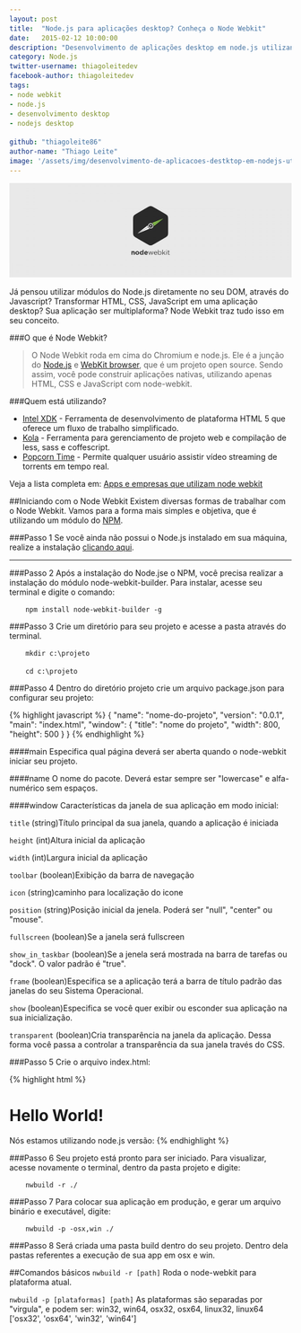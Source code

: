 ```yaml
---
layout: post
title:  "Node.js para aplicações desktop? Conheça o Node Webkit"
date:   2015-02-12 10:00:00
description: "Desenvolvimento de aplicações desktop em node.js utilizando o Node Web Kit"
category: Node.js
twitter-username: thiagoleitedev
facebook-author: thiagoleitedev
tags:
- node webkit
- node.js
- desenvolvimento desktop
- nodejs desktop

github: "thiagoleite86"
author-name: "Thiago Leite"
image: '/assets/img/desenvolvimento-de-aplicacoes-destktop-em-nodejs-utilizando-node-webkit.jpg'
---
```


![Node Webkit](/assets/img/desenvolvimento-de-aplicacoes-destktop-em-nodejs-utilizando-node-webkit.jpg)

Já pensou utilizar módulos do Node.js diretamente no seu DOM, através do Javascript? 
Transformar HTML, CSS, JavaScript em uma aplicação desktop?
Sua aplicação ser multiplaforma?
Node Webkit traz tudo isso em seu conceito.

###O que é Node Webkit?
> O Node Webkit roda em cima do Chromium e node.js. Ele é a junção do [Node.js](http://nodejs.org/) e [WebKit browser](http://www.webkit.org/), que é um projeto open source. Sendo assim, você pode construir aplicações nativas, utilizando apenas HTML, CSS e JavaScript com node-webkit.

###Quem está utilizando?
- [Intel XDK](http://xdk.intel.com/) - Ferramenta de desenvolvimento de plataforma HTML 5 que oferece um fluxo de trabalho simplificado.
- [Kola](http://koala-app.com/) - Ferramenta para gerenciamento de projeto web e compilação de less, sass e coffescript.
- [Popcorn Time](http://popcorntime.io/) - Permite qualquer usuário assistir vídeo streaming de torrents em tempo real.

Veja a lista completa em: [Apps e empresas que utilizam node webkit](https://github.com/nwjs/nw.js/wiki/List-of-apps-and-companies-using-node-webkit)

##Iniciando com o Node Webkit
Existem diversas formas de trabalhar com o Node Webkit. Vamos para a forma mais simples e objetiva, que é utilizando um módulo do [NPM](https://www.npmjs.org/).

###Passo 1
Se você ainda não possui o Node.js instalado em sua máquina, realize a instalação [clicando aqui](http://nodejs.org/dist/v0.12.0/x64/node-v0.12.0-x64.msi).

---

###Passo 2
Após a instalação do Node.jse o NPM, você precisa realizar a instalação do módulo node-webkit-builder.  Para instalar, acesse seu terminal e digite o comando:

        npm install node-webkit-builder -g


###Passo 3
Crie um diretório para seu projeto e acesse a pasta através do terminal.

        mkdir c:\projeto

        cd c:\projeto


###Passo 4
Dentro do diretório projeto crie um arquivo package.json para configurar seu projeto:

{% highlight javascript %}
{
    "name": "nome-do-projeto",
    "version": "0.0.1",
    "main": "index.html",
    "window": {
        "title": "nome do projeto",
        "width": 800,
        "height": 500
    }
}
{% endhighlight %}

####main
Especifica qual página deverá ser aberta quando o node-webkit iniciar seu projeto.

####name
O nome do pacote. Deverá estar sempre ser "lowercase" e alfa-numérico sem espaços.

####window
Características da janela de sua aplicação em modo inicial:

`title` (string)Título principal da sua janela, quando a aplicação é iniciada

`height` (int)Altura inicial da aplicação

`width` (int)Largura inicial da aplicação

`toolbar` (boolean)Exibição da barra de navegação

`icon` (string)caminho para localização do icone

`position` (string)Posição inicial da jenela. Poderá ser "null", "center" ou "mouse". 

`fullscreen` (boolean)Se a janela será fullscreen

`show_in_taskbar` (boolean)Se a jenela será mostrada na barra de tarefas ou "dock". O valor padrão é "true".

`frame` (boolean)Especifica se a aplicação terá a barra de título padrão das janelas do seu Sistema Operacional.

`show` (boolean)Especifica se você quer exibir ou esconder sua aplicação na sua inicialização.

`transparent` (boolean)Cria transparência na janela da aplicação. Dessa forma você passa a controlar a transparência da sua janela través do CSS.

###Passo 5
Crie o arquivo index.html:

{% highlight html %}
<!DOCTYPE html>
<html>
    <head>
        <title>Nome do Projeto</title>
    </head>
    <body>
        <h1>Hello World!</h1>
        Nós estamos utilizando node.js versão: 
        <script>document.write(proccess.version)</script>
    </body>
</html>
{% endhighlight %}


###Passo 6
Seu projeto está pronto para ser iniciado. Para visualizar, acesse novamente o terminal, dentro da pasta projeto e digite:

        nwbuild -r ./

###Passo 7
Para colocar sua aplicação em produção, e gerar um arquivo binário e executável, digite:

        nwbuild -p -osx,win ./

###Passo 8
Será criada uma pasta build dentro do seu projeto. Dentro dela pastas referentes a execução de sua app em osx e win.

##Comandos básicos
```nwbuild -r [path]``` Roda o node-webkit para plataforma atual.

```nwbuild -p [plataformas] [path]``` As plataformas são separadas por "virgula", e podem ser: win32, win64, osx32, osx64, linux32, linux64 ['osx32', 'osx64', 'win32', 'win64']


